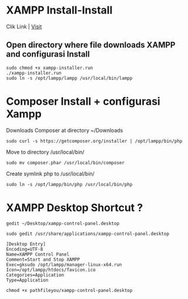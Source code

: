 # XAMPP Install-Install
Clik Link | <a href="https://www.apachefriends.org/index.html">Visit</a>

## Open directory where file downloads XAMPP and configurasi Install
```
sudo chmod +x xampp-installer.run
./xampp-installer.run
sudo ln -s /opt/lampp/lampp /usr/local/bin/lampp
```
# Composer Install + configurasi Xampp
Downloads Composer at directory ~/Downloads
```
sudo curl -s https://getcomposer.org/installer | /opt/lampp/bin/php
```
Move to directory /usr/local/bin/
```
sudo mv composer.phar /usr/local/bin/composer
```
Create symlink php to /usr/local/bin/
```
sudo ln -s /opt/lampp/bin/php /usr/local/bin/php
```

# XAMPP Desktop Shortcut ?
```
gedit ~/Desktop/xampp-control-panel.desktop
```
```
sudo gedit /usr/share/applications/xampp-control-panel.desktop
```
```
[Desktop Entry]
Encoding=UTF-8
Name=XAMPP Control Panel
Comment=Start and Stop XAMPP
Exec=gksudo /opt/lampp/manager-linux-x64.run
Icon=/opt/lampp/htdocs/favicon.ico
Categories=Application
Type=Application
```
```
chmod +x pathfileyou/xampp-control-panel.desktop
```
